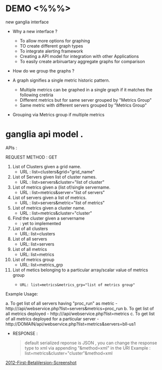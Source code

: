 DEMO  <%%%>
====

new ganglia interface
* Why a new interface ?
    - To allow more options for graphing
    -  TO create different graph types
    - To integrate alerting framework
    - Creating a API model for integration with other Applications
    - To easily create arbiruartary aggregate graphs for comparison

* How do we group the graphs ?
* A graph signifies a single metric historic pattern.
    - Multiple metrics can be graphed in a single graph if it matches the following cretiria
    - Different metrics but for same server grouped by "Metrics Group"
    - Same metric with different servers grouped by "Metrics Group"

* Grouping via Metrics group if multiple metrics 

# ganglia api model . 
APIs : 

REQUEST METHOD : GET 
1. List of Clusters given a grid name. 
    -  URL : list=clusters&grid="grid_name"
3. List of Servers given list of cluster names. 
    -  URL : list=servers&cluster="list of cluster"
3. List of metrics given a (list of/single servername.
    -  URL : list=metrics&server="list of servers"
4. List of servers given a list of metrics.
    -   URL : list=servers&metric="list of metrics"
5. List of metrics given a cluster name. 
    -  URL : list=metrics&cluster="cluster"
6. Find the cluster given a servername 
    - : yet to implemented 
7. List of all clusters 
    -    URL: list=clusters
8. List of all servers 
    -    URL: list=servers
9. List of all metrics 
    -    URL: list=metrics
10. List of metrics group 
    -    URL: list=metrics_grp 
11. List of metics belonging to a particular array/scalar value of metrics group 
    -     URL: list=metrics&metrics_grp="list of metrics group"


Example Usage: 

a. To get list of all servers having "proc_run" as metric
    - http://<DOMAIN>/api/webservice.php?list=servers&metrics=proc_run
b. To get list of all metrics deployed 
    - http://<DOMAIN>/api/webservice.php?list=metrics
c. To get list of all metrics deployed for a particular server 
    - http://DOMAIN/api/webservice.php?list=metrics&servers=bll-us1


* RESPONSE :
    > default serialized reponse is JSON , you can change the response type to xml via appending "&method=xml" in the URI 
    > Example : 
    >    list=metrics&cluster="cluster"&method=xml


[2012-First-BetaVersion-Screenshot](https://github.com/7aaa7/MCLI/blob/master/screenshots/screenshot1.jpeg)

